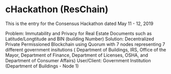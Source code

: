 # cHackathon (ResChain)
This is the entry for the Consensus Hackathon dated May 11 - 12, 2019

Problem: Immutability and Privacy for Real Estate Documents such as Latitude/Longtitude and BIN (building Number)
Solution: Decentralized Private Permissioned Blockchain using Quorum with 7 nodes representing 7 different government insitutions ( Department of Buildings, IRS, Office of the Mayor, Department of Finance, Department of Licenses, OSHA, and Department of Consumer Affairs)
User/Client: Government Institution (Department of Buildings - Node 1)
